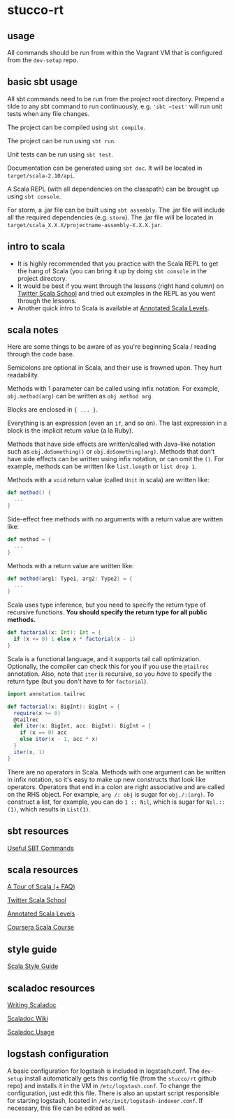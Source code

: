 stucco-rt
==========

usage
-----
All commands should be run from within the Vagrant VM that is configured from the `dev-setup` repo.

basic sbt usage
---------------
All sbt commands need to be run from the project root directory. Prepend a tilde to any sbt command to run continuously, e.g. `'sbt ~test'` will run unit tests when any file changes.

The project can be compiled using `sbt compile`.

The project can be run using `sbt run`.

Unit tests can be run using `sbt test`.

Documentation can be generated using `sbt doc`. It will be located in `target/scala-2.10/api`.

A Scala REPL (with all dependencies on the classpath) can be brought up using `sbt console`.

For storm, a .jar file can be built using `sbt assembly`. The .jar file will include all the required dependencies (e.g. `storm`). The .jar file will be located in `target/scala_X.X.X/projectname-assembly-X.X.X.jar`.

intro to scala
--------------
* It is highly recommended that you practice with the Scala REPL to get the hang of Scala (you can bring it up by doing `sbt console` in the project directory.
* It would be best if you went through the lessons (right hand column) on 
[Twitter Scala School](http://twitter.github.io/scala_school/) and tried out examples in the REPL as you went through the lessons.
* Another quick intro to Scala is available at [Annotated Scala Levels](http://www.fogus.me/thunks/scala.html).

scala notes
-----------
Here are some things to be aware of as you're beginning Scala / reading through the code base.

Semicolons are optional in Scala, and their use is frowned upon. They hurt readability.

Methods with 1 parameter can be called using infix notation. For example, `obj.method(arg)` can be written as `obj method arg`.

Blocks are enclosed in `{ ... }`.

Everything is an expression (even an `if`, and so on). The last expression in a block is the implicit return value (a la Ruby).

Methods that have side effects are written/called with Java-like notation such as `obj.doSomething()` or `obj.doSomething(arg)`. Methods that don't have side effects can be written using infix notation, or can omit the `()`. For example, methods can be written like `list.length` or `list drop 1`.

Methods with a `void` return value (called `Unit` in scala) are written like:
```scala
def method() {
  ...
}
```

Side-effect free methods with no arguments with a return value are written like:
```scala
def method = {
  ...
}
```

Methods with a return value are written like:
```scala
def method(arg1: Type1, arg2: Type2) = {
  ...
}
```

Scala uses type inference, but you need to specify the return type of recursive functions. **You should specify the return type for all public methods.**
```scala
def factorial(x: Int): Int = {
  if (x <= 0) 1 else x * factorial(x - 1)
}
```

Scala is a functional language, and it supports tail call optimization. Optionally, the compiler can check this for you if you use the `@tailrec` annotation. Also, note that `iter` is recursive, so you *have* to specify the return type (but you don't have to for `factorial`).
```scala
import annotation.tailrec

def factorial(x: BigInt): BigInt = {
  require(x >= 0)
  @tailrec
  def iter(x: BigInt, acc: BigInt): BigInt = {
    if (x == 0) acc
    else iter(x - 1, acc * x)
  }
  iter(x, 1)
}
```


There are no operators in Scala. Methods with one argument can be written in infix notation, so it's easy to make up new constructs that look like operators. Operators that end in a colon are right associative and are called on the RHS object. For example, `arg /: obj` is sugar for `obj./:(arg)`. To construct a list, for example, you can do `1 :: Nil`, which is sugar for `Nil.::(1)`, which results in `List(1)`.

sbt resources
-------------
[Useful SBT Commands](http://scala.micronauticsresearch.com/sbt/useful-sbt-commands)

scala resources
---------------
[A Tour of Scala (+ FAQ)](http://docs.scala-lang.org/tutorials/)

[Twitter Scala School](http://twitter.github.io/scala_school/)

[Annotated Scala Levels](http://www.fogus.me/thunks/scala.html)

[Coursera Scala Course](https://www.coursera.org/course/progfun)

style guide
-----------
[Scala Style Guide](http://docs.scala-lang.org/style/)

scaladoc resources
------------------
[Writing Scaladoc](https://wiki.scala-lang.org/display/SW/Writing+Documentation)

[Scaladoc Wiki](https://wiki.scala-lang.org/display/SW/Scaladoc)

[Scaladoc Usage](http://dcsobral.blogspot.com/2011/12/using-scala-api-documentation.html)

logstash configuration
----------------------
A basic configuration for logstash is included in logstash.conf. The `dev-setup` install automatically gets this config file (from the `stucco/rt` github repo) and installs it in the VM in `/etc/logstash.conf`. To change the configuration, just edit this file. There is also an upstart script responsible for starting logstash, located in `/etc/init/logstash-indexer.conf`. If necessary, this file can be edited as well.
